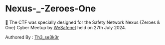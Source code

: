 # Nexus-_-Zeroes-One

🎯 The CTF was specially designed for the Safety Network Nexus {Zeroes & One} Cyber Meetup by [WeSafenet](https://instagram.com/wesafenet) held on 27th July 2024.

Authored By : [Th3_se3k3r](https://github.com/Th3-Seek3r)
